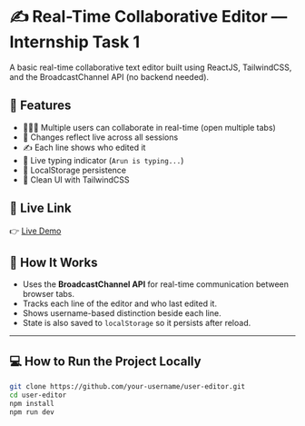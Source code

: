 # ✍️ Real-Time Collaborative Editor — Internship Task 1

A basic real-time collaborative text editor built using ReactJS, TailwindCSS, and the BroadcastChannel API (no backend needed).

## 🚀 Features

- 🧑‍🤝‍🧑 Multiple users can collaborate in real-time (open multiple tabs)
- 🔁 Changes reflect live across all sessions
- ✍️ Each line shows who edited it
- 👀 Live typing indicator (`Arun is typing...`)
- 💾 LocalStorage persistence
- 🎨 Clean UI with TailwindCSS

## 🔗 Live Link
👉 [Live Demo](https://real-time-edit.netlify.app/)

## 🧠 How It Works

- Uses the **BroadcastChannel API** for real-time communication between browser tabs.
- Tracks each line of the editor and who last edited it.
- Shows username-based distinction beside each line.
- State is also saved to `localStorage` so it persists after reload.

---

## 💻 How to Run the Project Locally

```bash
git clone https://github.com/your-username/user-editor.git
cd user-editor
npm install
npm run dev

